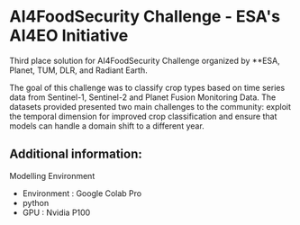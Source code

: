 # AI4FoodSecurity Challenge - ESA's AI4EO Initiative

Third place solution for AI4FoodSecurity Challenge organized by **ESA, Planet, TUM, DLR, and Radiant Earth. 

The goal of this challenge was to classify crop types based on time series data from Sentinel-1, Sentinel-2 and Planet Fusion Monitoring Data. The datasets provided presented two main challenges to the community: exploit the temporal dimension for improved crop classification and ensure that models can handle a domain shift to a different year.



## Additional information:

Modelling Environment
- Environment : Google Colab Pro
- python
- GPU : Nvidia P100
